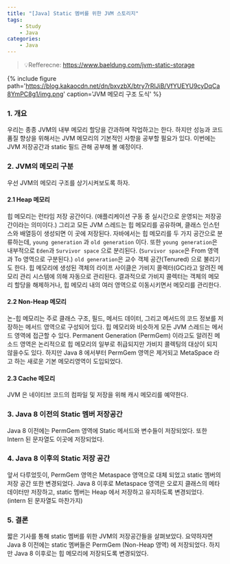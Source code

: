 ```yaml
---
title: "[Java] Static 멤버를 위한 JVM 스토리지"
tags: 
    - Study
    - Java
categories:
    - Java
---
```


> 💡Refferecne: https://www.baeldung.com/jvm-static-storage

{% include figure path='https://blog.kakaocdn.net/dn/bxvzbX/btry7rRlJiB/VfYUEYU9cyDqCa8YmPC8g1/img.png' caption='JVM 메모리 구조 도식' %}

### 1. 개요

우리는 종종 JVM의 내부 메모리 할당을 간과하며 작업하고는 한다. 하지만 성능과 코드 품질 향상을 위해서는 JVM 메모리의 기본적인 사항을 공부할 필요가 있다. 이번에는 JVM 저장공간과 static 필드 관해 공부해 볼 예정이다.

### 2. JVM의 메모리 구분

우선 JVM의 메모리 구조를 상기시켜보도록 하자.

#### 2.1 Heap 메모리

힙 메모리는 런타임 저장 공간이다. (애플리케이션 구동 중 실시간으로 운영되는 저장공간이라는 의미이다.) 그리고 모든 JVM 스레드는 힙 메모리를 공유하며, 클래스 인스턴스와 배열등이 생성되면 이 곳에 저장된다. 자바에서는 힙 메모리를 두 가지 공간으로 분류하는데, `young generation` 과 `old generation` 이다. 또한 `young generation`은 내부적으로 `Eden`과 `Survivor space` 으로 분리된다. (`Survivor space`은 From 영역과 To 영역으로 구분된다.) `old generation`은 교수 객체 공간(Tenured) 으로 불리기도 한다. 힙 메모리에 생성된 객체의 라이프 사이클은 가비지 콜렉터(GC)라고 알려진 메모리 관리 시스템에 의해 자동으로 관리된다. 결과적으로 가비지 콜렉터는 객체의 메모리 할당을 해제하거나, 힙 메모리 내의 여러 영역으로 이동시키면서 메모리를 관리한다.

#### 2.2 Non-Heap 메모리

논-힙 메모리는 주로 클래스 구조, 필드, 메서드 데이터, 그리고 메서드의 코드 정보를 저장하는 메서드 영역으로 구성되어 있다. 힙 메모리와 비슷하게 모든 JVM 스레드는 메서드 영역에 접근할 수 있다. Permanent Generation (PermGem) 이라고도 알려진 메소드 영역은 논리적으로 힙 메모리의 일부로 취급되지만 가비지 콜렉팅의 대상이 되지 않을수도 있다. 하지만 Java 8 에서부터 PermGem 영역은 제거되고 MetaSpace 라고 하는 새로운 기본 메모리영역이 도입되었다.

#### 2.3 Cache 메모리

JVM 은 네이티브 코드의 컴파일 및 저장을 위해 캐시 메모리를 예약한다.

### 3. Java 8 이전의 Static 멤버 저장공간

Java 8 이전에는 PermGem 영역에 Static 메서드와 변수들이 저장되었다. 또한 Intern 된 문자열도 이곳에 저장되었다.

### 4. Java 8 이후의 Static 저장 공간

앞서 다루었듯이, PermGem 영역은 Metaspace 영역으로 대체 되었고 static 멤버의 저장 공간 또한 변경되었다. Java 8 이후로 Metaspace 영역은 오로지 클래스의 메타데이터만 저장하고, static 멤버는 Heap 에서 저장하고 유지하도록 변경되었다. (intern 된 문자열도 마찬가지)

### 5. 결론

짧은 기사를 통해 static 멤버를 위한 JVM의 저장공간들을 살펴보았다. 요약하자면 Java 8 이전에는 static 멤버들은 PermGem (Non-Heap 영역) 에 저장되었다. 하지만 Java 8 이후로는 힙 메모리에 저장되도록 변경되었다.
